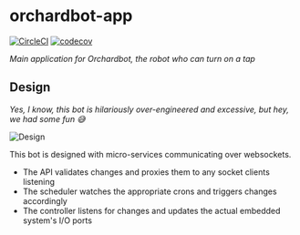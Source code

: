 # orchardbot-app

[![CircleCI](https://circleci.com/gh/jpnauta/orchardbot-app.svg?style=svg)](https://circleci.com/gh/jpnauta/orchardbot-app)
[![codecov](https://codecov.io/gh/jpnauta/orchardbot-app/branch/master/graph/badge.svg)](https://codecov.io/gh/jpnauta/orchardbot-app)

*Main application for Orchardbot, the robot who can turn on a tap*

## Design

*Yes, I know, this bot is hilariously over-engineered and excessive, 
but hey, we had some fun 😅*

![Design](https://image.ibb.co/jHM0Zv/Orchardbot_Design.jpg "Design")

This bot is designed with micro-services communicating over websockets.
- The API validates changes and proxies them to any socket clients listening
- The scheduler watches the appropriate crons and triggers changes accordingly
- The controller listens for changes and updates the actual embedded system's I/O ports



